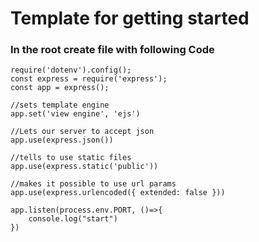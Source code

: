 # Template for getting started

### In the root create file with following Code

```
require('dotenv').config();
const express = require('express');
const app = express();

//sets template engine
app.set('view engine', 'ejs')

//Lets our server to accept json
app.use(express.json())

//tells to use static files
app.use(express.static('public'))

//makes it possible to use url params
app.use(express.urlencoded({ extended: false }))

app.listen(process.env.PORT, ()=>{
    console.log("start")
})

```
